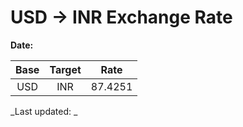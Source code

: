 # USD → INR Exchange Rate

**Date:** 

| Base | Target | Rate  |
|:----:|:------:|:-----:|
| USD  | INR    | 87.4251 |

_Last updated: _